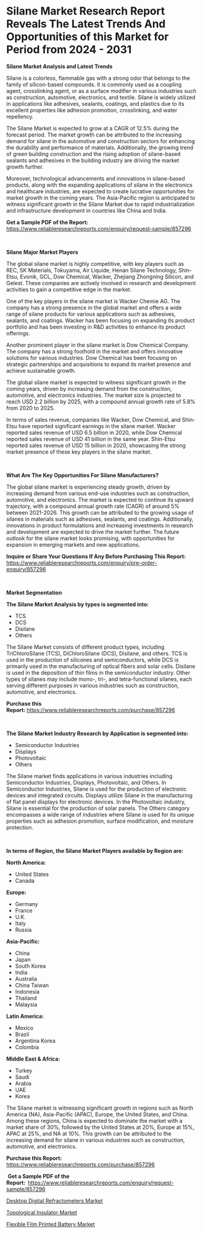 <p><h1>Silane Market Research Report Reveals The Latest Trends And Opportunities of this Market for Period from 2024 - 2031</h1></p><p><strong>Silane Market Analysis and Latest Trends</strong></p>
<p><p>Silane is a colorless, flammable gas with a strong odor that belongs to the family of silicon-based compounds. It is commonly used as a coupling agent, crosslinking agent, or as a surface modifier in various industries such as construction, automotive, electronics, and textile. Silane is widely utilized in applications like adhesives, sealants, coatings, and plastics due to its excellent properties like adhesion promotion, crosslinking, and water repellency.</p><p>The Silane Market is expected to grow at a CAGR of 12.5% during the forecast period. The market growth can be attributed to the increasing demand for silane in the automotive and construction sectors for enhancing the durability and performance of materials. Additionally, the growing trend of green building construction and the rising adoption of silane-based sealants and adhesives in the building industry are driving the market growth further.</p><p>Moreover, technological advancements and innovations in silane-based products, along with the expanding applications of silane in the electronics and healthcare industries, are expected to create lucrative opportunities for market growth in the coming years. The Asia-Pacific region is anticipated to witness significant growth in the Silane Market due to rapid industrialization and infrastructure development in countries like China and India.</p></p>
<p><strong>Get a Sample PDF of the Report:&nbsp;</strong> <a href="https://www.reliableresearchreports.com/enquiry/request-sample/857296">https://www.reliableresearchreports.com/enquiry/request-sample/857296</a></p>
<p>&nbsp;</p>
<p><strong>Silane Major Market Players</strong></p>
<p><p>The global silane market is highly competitive, with key players such as REC, SK Materials, Tokuyama, Air Liquide, Henan Silane Technology, Shin-Etsu, Evonik, GCL, Dow Chemical, Wacker, Zhejiang Zhongning Silicon, and Gelest. These companies are actively involved in research and development activities to gain a competitive edge in the market.</p><p>One of the key players in the silane market is Wacker Chemie AG. The company has a strong presence in the global market and offers a wide range of silane products for various applications such as adhesives, sealants, and coatings. Wacker has been focusing on expanding its product portfolio and has been investing in R&D activities to enhance its product offerings.</p><p>Another prominent player in the silane market is Dow Chemical Company. The company has a strong foothold in the market and offers innovative solutions for various industries. Dow Chemical has been focusing on strategic partnerships and acquisitions to expand its market presence and achieve sustainable growth.</p><p>The global silane market is expected to witness significant growth in the coming years, driven by increasing demand from the construction, automotive, and electronics industries. The market size is projected to reach USD 2.2 billion by 2025, with a compound annual growth rate of 5.8% from 2020 to 2025.</p><p>In terms of sales revenue, companies like Wacker, Dow Chemical, and Shin-Etsu have reported significant earnings in the silane market. Wacker reported sales revenue of USD 6.5 billion in 2020, while Dow Chemical reported sales revenue of USD 41 billion in the same year. Shin-Etsu reported sales revenue of USD 15 billion in 2020, showcasing the strong market presence of these key players in the silane market.</p></p>
<p>&nbsp;</p>
<p><strong>What Are The Key Opportunities For Silane Manufacturers?</strong></p>
<p><p>The global silane market is experiencing steady growth, driven by increasing demand from various end-use industries such as construction, automotive, and electronics. The market is expected to continue its upward trajectory, with a compound annual growth rate (CAGR) of around 5% between 2021-2026. This growth can be attributed to the growing usage of silanes in materials such as adhesives, sealants, and coatings. Additionally, innovations in product formulations and increasing investments in research and development are expected to drive the market further. The future outlook for the silane market looks promising, with opportunities for expansion in emerging markets and new applications.</p></p>
<p><strong>Inquire or Share Your Questions If Any Before Purchasing This Report:</strong> <a href="https://www.reliableresearchreports.com/enquiry/pre-order-enquiry/857296">https://www.reliableresearchreports.com/enquiry/pre-order-enquiry/857296</a></p>
<p>&nbsp;</p>
<p><strong>Market Segmentation</strong></p>
<p><strong>The Silane Market Analysis by types is segmented into:</strong></p>
<p><ul><li>TCS</li><li>DCS</li><li>Disilane</li><li>Others</li></ul></p>
<p><p>The Silane Market consists of different product types, including TriChloroSilane (TCS), DiChloroSilane (DCS), Disilane, and others. TCS is used in the production of silicones and semiconductors, while DCS is primarily used in the manufacturing of optical fibers and solar cells. Disilane is used in the deposition of thin films in the semiconductor industry. Other types of silanes may include mono-, tri-, and tetra-functional silanes, each serving different purposes in various industries such as construction, automotive, and electronics.</p></p>
<p><strong>Purchase this Report:&nbsp;</strong><a href="https://www.reliableresearchreports.com/purchase/857296">https://www.reliableresearchreports.com/purchase/857296</a></p>
<p>&nbsp;</p>
<p><strong>The Silane Market Industry Research by Application is segmented into:</strong></p>
<p><ul><li>Semiconductor Industries</li><li>Displays</li><li>Photovoltaic</li><li>Others</li></ul></p>
<p><p>The Silane market finds applications in various industries including Semiconductor Industries, Displays, Photovoltaic, and Others. In Semiconductor Industries, Silane is used for the production of electronic devices and integrated circuits. Displays utilize Silane in the manufacturing of flat panel displays for electronic devices. In the Photovoltaic industry, Silane is essential for the production of solar panels. The Others category encompasses a wide range of industries where Silane is used for its unique properties such as adhesion promotion, surface modification, and moisture protection.</p></p>
<p>&nbsp;</p>
<p><strong>In terms of Region, the Silane Market Players available by Region are:</strong></p>
<p>
    <p> <strong> North America: </strong>
        <ul>
            <li>United States</li>
            <li>Canada</li>
        </ul>
        </p> 
    <p> <strong> Europe: </strong>
        <ul>
            <li>Germany</li>
            <li>France</li>
            <li>U.K.</li>
            <li>Italy</li>
            <li>Russia</li>
        </ul>
        </p> 
    <p> <strong> Asia-Pacific: </strong>
        <ul>
            <li>China</li>
            <li>Japan</li>
            <li>South Korea</li>
            <li>India</li>
            <li>Australia</li>
            <li>China Taiwan</li>
            <li>Indonesia</li>
            <li>Thailand</li>
            <li>Malaysia</li>
        </ul>
        </p> 
    <p> <strong> Latin America: </strong>
        <ul>
            <li>Mexico</li>
            <li>Brazil</li>
            <li>Argentina Korea</li>
            <li>Colombia</li>
        </ul>
        </p> 
    <p> <strong> Middle East & Africa: </strong>
        <ul>
            <li>Turkey</li>
            <li>Saudi</li>
            <li>Arabia</li>
            <li>UAE</li>
            <li>Korea</li>
        </ul>
    </p>
    </p>
<p><p>The Silane market is witnessing significant growth in regions such as North America (NA), Asia-Pacific (APAC), Europe, the United States, and China. Among these regions, China is expected to dominate the market with a market share of 30%, followed by the United States at 20%, Europe at 15%, APAC at 25%, and NA at 10%. This growth can be attributed to the increasing demand for silane in various industries such as construction, automotive, and electronics.</p></p>
<p><strong>Purchase this Report: </strong><a href="https://www.reliableresearchreports.com/purchase/857296">https://www.reliableresearchreports.com/purchase/857296</a></p>
<p>&nbsp;<strong>Get a Sample PDF of the Report:&nbsp;&nbsp;</strong><a href="https://www.reliableresearchreports.com/enquiry/request-sample/857296">https://www.reliableresearchreports.com/enquiry/request-sample/857296</a></p>
<p><strong></strong></p>
<p><p><a href="https://view.publitas.com/reportprime-1/desktop-digital-refractometers-market-size-and-examines-its-market-scope-with-a-primary-focus-on-growth-opportunities-and-forecasted-trends-spanning-from-2024-to-2031/">Desktop Digital Refractometers Market</a></p><p><a href="https://view.publitas.com/reportprime-1/insights-into-topological-insulator-market-size-analysing-market-share-trends-and-growth-from-2024-to-2031/">Topological Insulator Market</a></p><p><a href="https://view.publitas.com/reportprime-1/flexible-film-printed-battery-market-size-growing-and-forecasted-for-period-from-2024-2031-and-provides-complete-market-analysis-of-this-market/">Flexible Film Printed Battery Market</a></p></p>